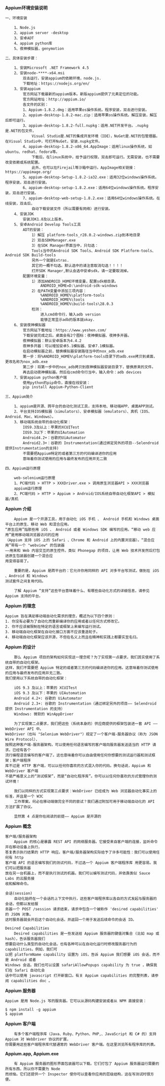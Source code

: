 **Appium环境安装说明**

    一、环境安装

        1、Node.js
        2、appium server -desktop
        3、安卓ADT
        4、appium python库
        5、夜神模拟器，genymotion

    二、具体安装步骤：

        1、安装Microsoft .NET Framework 4.5
        2、安装node-****-x64.msi
            双击运行，安装appium的依赖环境，node.js.
            下载地址：https://nodejs.org/en/
        3、安装appium
            官方网站下载最新的appium版本。新版appium提供了元素定位的功能。
            官方网站地址：http://appium.io/
            各文件的区别：
            1、Appium-1.8.2.dmg：适用苹果os操作系统。程序安装，双击进行安装。
            2、appium-desktop-1.8.2-mac.zip：适用苹果os操作系统。解压安装，解压后即可运行。
            3、appium-desktop-1.8.2-full.nupkg：适用.NET开发平台。.nupkg是.NET的包文件，
                Visual Studio是.NET的集成开发环境（IDE），NuGet是.NET的包管理器。在Visual Studio中，可打开NuGet，安装.nupkg文件。
            4、appium-desktop-1.8.2-x86_64.AppImage：适用linux操作系统，如ubuntu、redhat、fedora等。
                下载后，在linux系统中，给予运行权限，双击即可运行。无需安装，也不需要改变依赖或系统配置。
                此外，也可以在Firejail等沙箱中运行。AppImage相关链接：https://appimage.org/
            5、appium-desktop-Setup-1.8.2-ia32.exe：适用32位windows操作系统。程序安装，双击进行安装。
            6、appium-desktop-setup-1.8.2.exe：适用64位windows操作系统。程序安装，双击进行安装。
            7、appium-desktop-web-setup-1.8.2.exe：适用64位windows操作系统。在线安装，双击后，
                自动下载安装文件（所以需要有网络）进行安装。
        4、安装JDK
            安装JDK1.8及以上版本。
        5、安卓Android Develop Tools工具
            ADT的安装：
                1）解压 platform-tools_r28.0.2-windows.zip到本地目录
                2）双击SDKManager.exe
                3）在SDK Manager界面当中，只勾选：
                Tools当中的Android SDK Tools、Android SDK Platform-tools、Android SDK Build-tools
                另外一个就是Extras.
                其它的一概不勾选。默认选中的请注意取消勾选！！！！
                打开SDK Manager,默认会选中安卓sdk，请一定要取消掉。
            配置环境变量：
                1）添加ANDROID_HOME环境变量，配置sdk根目录。
                    ANDROID_HOME=D:\android-sdk-windows
                2）在PATH变量中添加三项内容：
                    %ANDROID_HOME%\platform-tools
                    %ANDROID_HOME%\tools
                    %ANDROID_HOME%\build-tools\28.0.3
                检测：
                    进入cmd命令行，输入adb version
                    能够正常显示adb的版本就okay.
        6、安装夜神模拟器
            官方网站下载地址：https://www.yeshen.com/
            下载安装完成之后。桌面会有2个图标：夜神模拟器、夜神多开器。
            夜神模拟器：默认安卓版本为4.4.2
            夜神多开器：可以增加安卓5.1模拟器、安卓7.1模拟器。
            在启动模拟器之前，替换模拟器安装路径当中的nox_adb.exe
            第一步：将%ANDROID_HOME%\platform-tools目录下的adb.exe拷贝到桌面，更改名称为nox_adb.exe
            第二步：将第一步中的nox_adb拷贝到夜神模拟器安装目录下，替换原来的文件。
            再去启动夜神模拟器。然后在cmd命令行当中，输入命令：adb devices
        7、安装appium python客户端
            使用python的pip命令，直接在线安装：
            pip install Appium-Python-Client

    三、Appium简介

        1、appium是开源、跨平台的自动化测试工具，支持本地、移动端APP、桌面APP测试。
        2、平台支持IOS模拟器（simulators）、安卓模拟器（emulators）、真机（IOS、Android、Mac、Windows）。
        3、移动端系统自带的自动化框架：
            IOS9.3及以上：苹果的XCUITest
            IOS9.3以下：苹果的UIAutomation
            Android4.2+：谷歌的UiAutomator
            Android2.3+：谷歌的 Instrumentation(通过绑定另外的项目--Selendroid提供Instrumentation的支持)
            不需要把Appium特定的或者第三方的代码编译进你的应用
            意味着你测试使用的应用与最终发布的应用并无二致

    四、Appium运行原理

        web-selenium运行原理
        1、PC端代码 > HTTP > XXXDriver.exe > 调用原生浏览器API > XXX浏览器
        appium运行原理
        2、PC端代码 > HTTP > Appium > Android/IOS系统自带自动化框架API > 模拟器/真机

**Appium 介绍**

        Appium 是一个开源工具，用于自动化 iOS 手机 、 Android 手机和 Windows 桌面平台上的原生、移动 Web 和混合应用。
    “原生应用”指那些用 iOS 、 Android 或者 Windows SDK 编写的应用。“移动 web 应用”是用移动端浏览器访问的应用
    （Appium 支持 iOS 上的 Safari 、Chrome 和 Android 上的内置浏览器）。“混合应用”带有一个 "webview" 的包装器
    ——用来和 Web 内容交互的原生控件。类似 Phonegap 的项目，让用 Web 技术开发然后打包进原生包装器创建一个混合应
    用变得容易了。

        重要的是，Appium 是跨平台的：它允许你用同样的 API 对多平台写测试，做到在 iOS 、Android 和 Windows
    测试套件之间复用代码。

        了解 Appium “支持”这些平台意味着什么、有哪些自动化方式的详细信息，请参见 Appium 支持的平台。

**Appium 的理念**

    Appium 旨在满足移动端自动化需求的理念，概述为以下四个原则：
    1. 你没有必要为了自动化而重新编译你的应用或者以任何方式修改它。
    2. 你不应该被限制在特定的语言或框架上来编写运行测试。
    3. 移动端自动化框架在自动化接口方面不应该重造轮子。
    4. 移动端自动化框架应该开源，不但在名义上而且在精神和实践上都要实至名归。

**Appium 的设计**

        那么 Appium 项目的架构如何实现这一理念呢？为了实现第一点要求，我们其实使用了系统自带的自动化框架。
    这样，我们不需要把 Appium 特定的或者第三方的代码编译进你的应用。这意味着你测试使用的应用与最终发布的应用并无二致。
    我们使用以下系统自带的自动化框架：

        iOS 9.3 及以上：苹果的 XCUITest
        iOS 9.3 及以下：苹果的 UIAutomation
        Android 4.2+: 谷歌的 UiAutomator
        Android 2.3+: 谷歌的 Instrumentation（通过绑定另外的项目—— Selendroid 提供 Instrumentation 的支持）
        Windows: 微软的 WinAppDriver

        为了实现第二点要求，我们把这些（系统本身的）供应商提供的框架包装进一套 API —— WebDriver API 中。
    WebDriver（也叫 "Selenium WebDriver"）规定了一个客户端-服务器协议（称为 JSON Wire Protocol），
    按照这种客户端-服务器架构，可以使用任何语言编写的客户端向服务器发送适当的 HTTP 请求。已经有各个
    流行编程语言编写的客户端了。这也意味着你可以自由使用任何你想要的测试运行器和测试框架；客户端程序
    库不过是 HTTP 客户端，可以以任何你喜欢的方式混入你的代码。换句话说，Appium 和 WebDriver 客户端
    不是严格意义上的“测试框架”，而是“自动化程序库”。你可以以任何你喜欢的方式管理你的测试环境！

        我们以同样的方式实现第三点要求：WebDriver 已经成为 Web 浏览器自动化事实上的标准，并且是一个 W3C
        工作草案。何必在移动端做完全不同的尝试？我们通过附加可用于移动端自动化的 API 方法扩展了协议。

        显然第 4 点是你在阅读的前提—— Appium 是开源的

**Appium 概念**

    客户端/服务器架构
        Appium 的核心是暴露 REST API 的网络服务器。它接受来自客户端的连接，监听命令并在移动设备上执行，
    答复表示执行结果的 HTTP 响应。客户端/服务器架构实际给予了许多可能性：我们可以使用任何有 http
    客户端 API 的语言编写我们的测试代码，不过选一个 Appium 客户端程序库 用更容易。我们可以把服务器
    放在另一台机器上，而不是执行测试的机器。我们可以编写测试代码，并依靠类似 Sauce Labs 的云服务接
    收和解释命令。

    会话(session)
        自动化始终在一个会话的上下文中执行，这些客户端程序库以各自的方式发起与服务器的会话，但都以发给服
    务器一个 POST /session 请求结束，请求中包含一个被称作 'desired capabilities' 的 JSON 对象。
    这时服务器就会开启这个自动化会话，并返回一个用于发送后续命令的会话 ID。

    Desired Capabilities
        Desired capabilities 是一些发送给 Appium 服务器的键值对集合 (比如 map 或 hash），告诉服务器我们
    想要启动什么类型的自动化会话。也有各种可以在自动化运行时修改服务器行为的 capabilities。例如，我们可
    以把 platformName capability 设置为 iOS，告诉 Appium 我们想要 iOS 会话，而不是 Android 或者
    Windows 会话。我们也可以设置 safariAllowPopups capability 为 true ，确保我们在 Safari 自动化会
    话中可以使用 javascript 打开新窗口。有关 Appium capabilities 的完整列表，请参阅 capabilities doc 。

**Appium 服务器**

    Appium 是用 Node.js 写的服务器。它可以从源码构建安装或者从 NPM 直接安装：

    $ npm install -g appium
    $ appium

**Appium 客户端**

        有多个客户端程序库（Java、Ruby、Python、PHP,、JavaScript 和 C# 的）支持 Appium 对 WebDriver 协议的扩展，
    你需要用这些客户端程序库代替通常的 WebDriver 客户端。在这里浏览所有程序库的列表。

**Appium.app, Appium.exe**

        有 Appium 服务器的图形界面包装器可以下载。它们打包了 Appium 服务器运行需要的所有东西，所以你不需要为 Node
    而烦恼。它们还提供一个 Inspector 使你可以查看你应用的层级结构，这在写测试时很方便。


